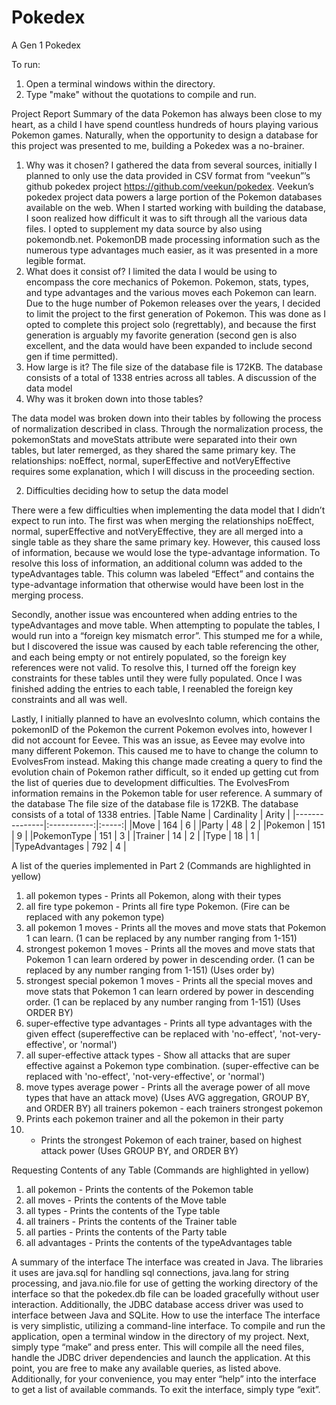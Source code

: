 # Pokedex
 A Gen 1 Pokedex

To run:

1) Open a terminal windows within the directory.
2) Type "make" without the quotations to compile and run.




Project Report 
Summary of the data 
Pokemon has always been close to my heart, as a child I have spend countless hundreds of hours playing various Pokemon games. Naturally, when the opportunity to design a database for this project was presented to me, building a Pokedex was a no-brainer.  
1) Why was it chosen? 
I gathered the data from several sources, initially I planned to only use the data provided in CSV format from “veekun”’s github pokedex project https://github.com/veekun/pokedex. Veekun’s pokedex project data powers a large portion of the Pokemon databases available on the web. When I started working with building the database, I soon realized how difficult it was to sift through all the various data files. I opted to supplement my data source by also using pokemondb.net. PokemonDB made processing information such as the numerous type advantages much easier, as it was presented in a more legible format. 
2) What does it consist of? 
I limited the data I would be using to encompass the core mechanics of Pokemon. Pokemon, stats, types, and type advantages and the various moves each Pokemon can learn. Due to the huge number of Pokemon releases over the years, I decided to limit the project to the first generation of Pokemon.  This was done as I opted to complete this project solo (regrettably), and because the first generation is arguably my favorite generation (second gen is also excellent, and the data would have been expanded to include second gen if time permitted). 
3) How large is it? 
The file size of the database file is 172KB. The database consists of a total of 1338 entries across all tables. 
A discussion of the data model 
1) Why was it broken down into those tables? 
 
The data model was broken down into their tables by following the process of normalization described in class. Through the normalization process, the pokemonStats and moveStats attribute were separated into their own tables, but later remerged, as they shared the same primary key. The relationships: noEffect, normal, superEffective and notVeryEffective requires some explanation, which I will discuss in the proceeding section. 
 
2)	Difficulties deciding how to setup the data model 
 
There were a few difficulties when implementing the data model that I didn’t expect to run into.  The first was when merging the relationships noEffect, normal, superEffective and notVeryEffective, they are all merged into a single table as they share the same primary key. However, this caused loss of information, because we would lose the type-advantage information. To resolve this loss of information, an additional column was added to the typeAdvantages table.  This column was labeled “Effect” and contains the type-advantage information that otherwise would have been lost in the merging process. 
 
Secondly, another issue was encountered when adding entries to the typeAdvantages and move table. When attempting to populate the tables, I would run into a “foreign key mismatch error”. This stumped me for a while, but I discovered the issue was caused by each table referencing the other, and each being empty or not entirely populated, so the foreign key references were not valid.  To resolve this, I turned off the foreign key constraints for these tables until they were fully populated. Once I was finished adding the entries to each table, I reenabled the foreign key constraints and all was well. 
 
Lastly, I initially planned to have an evolvesInto column, which contains the pokemonID of the Pokemon the current Pokemon evolves into, however I did not account for Eevee. This was an issue, as Eevee may evolve into many different Pokemon. This caused me to have to change the column to EvolvesFrom instead. Making this change made creating a query to find the evolution chain of Pokemon rather difficult, so it ended up getting cut from the list of queries due to development difficulties.  The EvolvesFrom information remains in the Pokemon table for user reference. 
A summary of the database 
The file size of the database file is 172KB. The database consists of a total of 1338 entries. 
|Table Name     | Cardinality | Arity |
|---------------|:-----------:|:-----:|
|Move 	    |      164 	|   6   | 
|Party 	    |       48 	|   2   |
|Pokemon 	    |      151 	|   9   |
|PokemonType    |      151 	|   3   |
|Trainer 	    |       14 	|   2   |
|Type 	    |       18 	|   1   |
|TypeAdvantages |      792 	|   4   |
 
 
A list of the queries implemented in Part 2 (Commands are highlighted in yellow) 
1.	all pokemon types - Prints all Pokemon, along with their types 
2.	all fire type pokemon - Prints all fire type Pokemon. (Fire can be replaced with any pokemon type) 
3.	all pokemon 1 moves - Prints all the moves and move stats that Pokemon 1 can learn. (1 can be replaced by any number ranging from 1-151) 
4.	strongest pokemon 1 moves - Prints all the moves and move stats that Pokemon 1 can learn ordered by power in descending order. (1 can be replaced by any number ranging from 1-151) (Uses order by) 
5.	strongest special pokemon 1 moves - Prints all the special moves and move stats that Pokemon 1 can learn ordered by power in descending order. (1 can be replaced by any number ranging from 1-151) (Uses ORDER BY) 
6.	super-effective type advantages - Prints all type advantages with the given effect (supereffective can be replaced with 'no-effect', 'not-very-effective', or 'normal') 
7.	all super-effective attack types - Show all attacks that are super effective against a Pokemon type combination. (super-effective can be replaced with 'no-effect', 'not-very-effective', or 'normal') 
8.	move types average power - Prints all the average power of all move types that have an attack move) (Uses AVG aggregation, GROUP BY, and ORDER BY) 
all trainers pokemon	 - 
each trainers strongest pokemon
9.	Prints each pokemon trainer and all the pokemon in their party 
10.	- Prints the strongest Pokemon of each trainer, based on highest attack power (Uses GROUP BY, and ORDER BY) 
 
Requesting Contents of any Table (Commands are highlighted in yellow) 
1.	all pokemon - Prints the contents of the Pokemon table 
2.	all moves - Prints the contents of the Move table 
3.	all types - Prints the contents of the Type table 
4.	all trainers - Prints the contents of the Trainer table 
5.	all parties - Prints the contents of the Party table 
6.	all advantages - Prints the contents of the typeAdvantages table 
 
A summary of the interface 
The interface was created in Java. The libraries it uses are java.sql for handling sql connections, java.lang for string processing, and java.nio.file for use of getting the working directory of the interface so that the pokedex.db file can be loaded gracefully without user interaction. Additionally, the JDBC database access driver was used to interface between Java and SQLite. 
How to use the interface 
The interface is very simplistic, utilizing a command-line interface. To compile and run the application, open a terminal window in the directory of my project. Next, simply type “make” and press enter.  This will compile all the need files, handle the JDBC driver dependencies and launch the application. At this point, you are free to make any available queries, as listed above.  Additionally, for your convenience, you may enter “help” into the interface to get a list of available commands. To exit the interface, simply type “exit”. 
